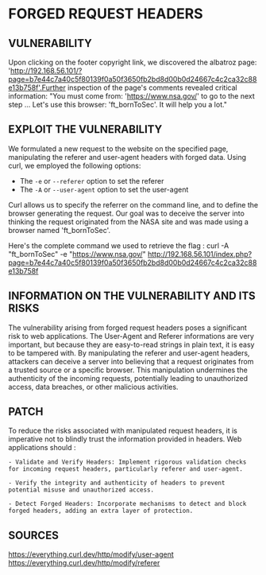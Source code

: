 # FORGED REQUEST HEADERS

## VULNERABILITY
Upon clicking on the footer copyright link, we discovered the albatroz page: 'http://192.168.56.101/?page=b7e44c7a40c5f80139f0a50f3650fb2bd8d00b0d24667c4c2ca32c88e13b758f'.Further inspection of the page's comments revealed critical information: 
"You must come from: 'https://www.nsa.gov/' to go to the next step
... 
Let's use this browser: 'ft_bornToSec'. It will help you a lot."

## EXPLOIT THE VULNERABILITY
We formulated a new request to the website on the specified page, manipulating the referer and user-agent headers with forged data. Using curl, we employed the following options:
- The `-e` or `--referer` option to set the referer
- The `-A` or `--user-agent` option to set the user-agent

Curl allows us to specify the referrer on the command line, and to define the browser generating the request. Our goal was to deceive the server into thinking the request originated from the NASA site and was made using a browser named 'ft_bornToSec'.

Here's the complete command we used to retrieve the flag :
curl -A "ft_bornToSec" -e "https://www.nsa.gov/" http://192.168.56.101/index.php?page=b7e44c7a40c5f80139f0a50f3650fb2bd8d00b0d24667c4c2ca32c88e13b758f

## INFORMATION ON THE VULNERABILITY AND ITS RISKS
The vulnerability arising from forged request headers poses a significant risk to web applications. The User-Agent and Referer informations are very important, but because they
are easy-to-read strings in plain text, it is easy to be tampered with.
By manipulating the referer and user-agent headers, attackers can deceive a server into believing that a request originates from a trusted source or a specific browser. This manipulation undermines the authenticity of the incoming requests, potentially leading to unauthorized access, data breaches, or other malicious activities. 

## PATCH
To reduce the risks associated with manipulated request headers, it is imperative not to blindly trust the information provided in headers. Web applications should :

    - Validate and Verify Headers: Implement rigorous validation checks for incoming request headers, particularly referer and user-agent.

    - Verify the integrity and authenticity of headers to prevent potential misuse and unauthorized access.

    - Detect Forged Headers: Incorporate mechanisms to detect and block forged headers, adding an extra layer of protection.

## SOURCES
https://everything.curl.dev/http/modify/user-agent
https://everything.curl.dev/http/modify/referer
